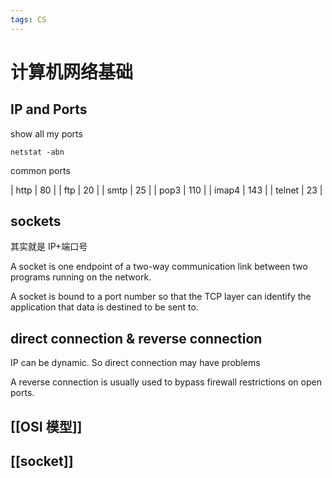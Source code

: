 ```yaml
---
tags: CS
---
```

# 计算机网络基础

## IP and Ports

show all my ports

```shell
netstat -abn
```

common ports

| http   | 80  |
| ftp    | 20  |
| smtp   | 25  |
| pop3   | 110 |
| imap4  | 143 |
| telnet | 23  |

## sockets

其实就是 IP+端口号

A socket is one endpoint of a two-way communication link between two programs running on the network.

A socket is bound to a port number so that the TCP layer can identify the application that data is destined to be sent to.

## direct connection & reverse connection

IP can be dynamic. So direct connection may have problems

A reverse connection is usually used to bypass firewall restrictions on open ports.

## [[OSI 模型]]

## [[socket]]
